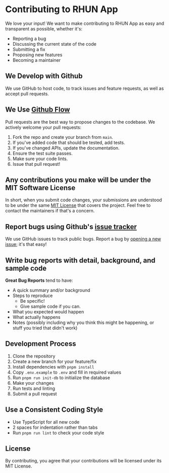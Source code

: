 # Contributing to RHUN App

We love your input! We want to make contributing to RHUN App as easy and transparent as possible, whether it's:

- Reporting a bug
- Discussing the current state of the code
- Submitting a fix
- Proposing new features
- Becoming a maintainer

## We Develop with Github
We use GitHub to host code, to track issues and feature requests, as well as accept pull requests.

## We Use [Github Flow](https://guides.github.com/introduction/flow/index.html)
Pull requests are the best way to propose changes to the codebase. We actively welcome your pull requests:

1. Fork the repo and create your branch from `main`.
2. If you've added code that should be tested, add tests.
3. If you've changed APIs, update the documentation.
4. Ensure the test suite passes.
5. Make sure your code lints.
6. Issue that pull request!

## Any contributions you make will be under the MIT Software License
In short, when you submit code changes, your submissions are understood to be under the same [MIT License](http://choosealicense.com/licenses/mit/) that covers the project. Feel free to contact the maintainers if that's a concern.

## Report bugs using Github's [issue tracker](https://github.com/your-org/rhun-app/issues)
We use GitHub issues to track public bugs. Report a bug by [opening a new issue](https://github.com/your-org/rhun-app/issues/new); it's that easy!

## Write bug reports with detail, background, and sample code

**Great Bug Reports** tend to have:

- A quick summary and/or background
- Steps to reproduce
  - Be specific!
  - Give sample code if you can.
- What you expected would happen
- What actually happens
- Notes (possibly including why you think this might be happening, or stuff you tried that didn't work)

## Development Process

1. Clone the repository
2. Create a new branch for your feature/fix
3. Install dependencies with `pnpm install`
4. Copy `.env.example` to `.env` and fill in required values
5. Run `pnpm run init-db` to initialize the database
6. Make your changes
7. Run tests and linting
8. Submit a pull request

## Use a Consistent Coding Style

* Use TypeScript for all new code
* 2 spaces for indentation rather than tabs
* Run `pnpm run lint` to check your code style

## License
By contributing, you agree that your contributions will be licensed under its MIT License. 